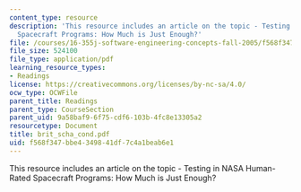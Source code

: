 ```yaml
---
content_type: resource
description: 'This resource includes an article on the topic - Testing in NASA Human-Rated
  Spacecraft Programs: How Much is Just Enough?'
file: /courses/16-355j-software-engineering-concepts-fall-2005/f568f347bbe4349841df7c4a1beab6e1_brit_scha_cond.pdf
file_size: 524100
file_type: application/pdf
learning_resource_types:
- Readings
license: https://creativecommons.org/licenses/by-nc-sa/4.0/
ocw_type: OCWFile
parent_title: Readings
parent_type: CourseSection
parent_uid: 9a58baf9-6f75-cdf6-103b-4fc8e13305a2
resourcetype: Document
title: brit_scha_cond.pdf
uid: f568f347-bbe4-3498-41df-7c4a1beab6e1
---
```

This resource includes an article on the topic - Testing in NASA Human-Rated Spacecraft Programs: How Much is Just Enough?